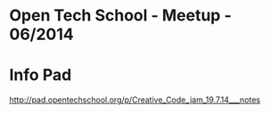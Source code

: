 # Open Tech School - Meetup - 06/2014

# Info Pad
http://pad.opentechschool.org/p/Creative_Code_jam_19.7.14___notes